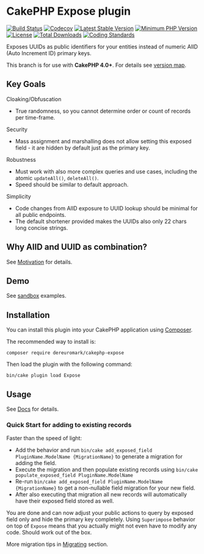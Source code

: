 # CakePHP Expose plugin

[![Build Status](https://travis-ci.org/dereuromark/cakephp-expose.svg?branch=master)](https://travis-ci.org/dereuromark/cakephp-expose)
[![Codecov](https://img.shields.io/codecov/c/github/dereuromark/cakephp-expose/master.svg)](https://codecov.io/gh/dereuromark/cakephp-expose)
[![Latest Stable Version](https://poser.pugx.org/dereuromark/cakephp-expose/v/stable.svg)](https://packagist.org/packages/dereuromark/cakephp-expose)
[![Minimum PHP Version](http://img.shields.io/badge/php-%3E%3D%207.2-8892BF.svg)](https://php.net/)
[![License](https://poser.pugx.org/dereuromark/cakephp-expose/license.svg)](https://packagist.org/packages/dereuromark/cakephp-expose)
[![Total Downloads](https://poser.pugx.org/dereuromark/cakephp-expose/d/total.svg)](https://packagist.org/packages/dereuromark/cakephp-expose)
[![Coding Standards](https://img.shields.io/badge/cs-PSR--2--R-yellow.svg)](https://github.com/php-fig-rectified/fig-rectified-standards)

Exposes UUIDs as public identifiers for your entities instead of numeric AIID (Auto Increment ID) primary keys.

This branch is for use with **CakePHP 4.0+**. For details see [version map](https://github.com/dereuromark/cakephp-expose/wiki#cakephp-version-map).

## Key Goals
Cloaking/Obfuscation
- True randomness, so you cannot determine order or count of records per time-frame.

Security
- Mass assignment and marshalling does not allow setting this exposed field - it are hidden by default just as the primary key.

Robustness
- Must work with also more complex queries and use cases, including the atomic `updateAll()`, `deleteAll()`.
- Speed should be similar to default approach.

Simplicity
- Code changes from AIID exposure to UUID lookup should be minimal for all public endpoints.
- The default shortener provided makes the UUIDs also only 22 chars long concise strings.

## Why AIID and UUID as combination?
See [Motivation](docs/Motivation.md) for details.

## Demo
See [sandbox](https://sandbox4.dereuromark.de/sandbox/expose-examples) examples.

## Installation

You can install this plugin into your CakePHP application using [Composer](https://getcomposer.org/).

The recommended way to install is:

```
composer require dereuromark/cakephp-expose
```

Then load the plugin with the following command:
```
bin/cake plugin load Expose
```

## Usage

See [Docs](/docs) for details.

### Quick Start for adding to existing records

Faster than the speed of light:

- Add the behavior and run `bin/cake add_exposed_field PluginName.ModelName {MigrationName}` to generate a migration for adding the field.
- Execute the migration and then populate existing records using `bin/cake populate_exposed_field PluginName.ModelName`
- Re-run `bin/cake add_exposed_field PluginName.ModelName {MigrationName}` to get a non-nullable field migration for your new field.
- After also executing that migration all new records will automatically have their exposed field stored as well.

You are done and can now adjust your public actions to query by exposed field only and hide the primary key completely.
Using `Superimpose` behavior on top of `Expose` means that you actually might not even have to modify any code.
Should work out of the box.

More migration tips in [Migrating](docs/Migrating.md) section.
